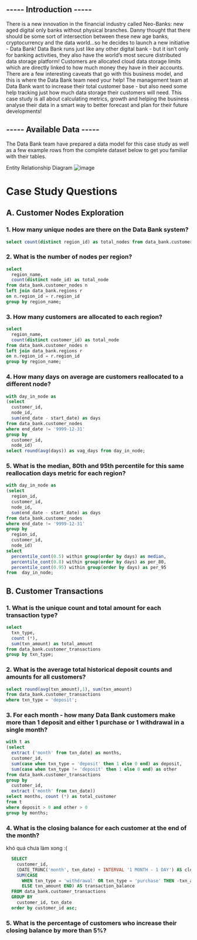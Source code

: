 ## ----- Introduction -----
There is a new innovation in the financial industry called Neo-Banks: new aged digital only banks without physical branches.
Danny thought that there should be some sort of intersection between these new age banks, cryptocurrency and the data world…so he decides to launch a new initiative - Data Bank!
Data Bank runs just like any other digital bank - but it isn’t only for banking activities, they also have the world’s most secure distributed data storage platform!
Customers are allocated cloud data storage limits which are directly linked to how much money they have in their accounts. There are a few interesting caveats that go with this business model, and this is where the Data Bank team need your help!
The management team at Data Bank want to increase their total customer base - but also need some help tracking just how much data storage their customers will need.
This case study is all about calculating metrics, growth and helping the business analyse their data in a smart way to better forecast and plan for their future developments!
## ----- Available Data -----
The Data Bank team have prepared a data model for this case study as well as a few example rows from the complete dataset below to get you familiar with their tables.

Entity Relationship Diagram
![image](https://github.com/hanchihl/8-Week-SQL-Challenge/assets/89310493/cd2c81d5-bee1-47e0-9a36-48f479244aca)

# Case Study Questions
## A. Customer Nodes Exploration

### 1. How many unique nodes are there on the Data Bank system?
````sql
select count(distinct region_id) as total_nodes from data_bank.customer_nodes;
````
### 2. What is the number of nodes per region?
````sql
select
  region_name,
  count(distinct node_id) as total_node
from data_bank.customer_nodes n
left join data_bank.regions r
on n.region_id = r.region_id
group by region_name;
````
### 3. How many customers are allocated to each region?
````sql
select 
  region_name,
  count(distinct customer_id) as total_node
from data_bank.customer_nodes n
left join data_bank.regions r
on n.region_id = r.region_id
group by region_name;
````
### 4. How many days on average are customers reallocated to a different node?
````sql
with day_in_node as
(select 
  customer_id,
  node_id,
  sum(end_date - start_date) as days
from data_bank.customer_nodes
where end_date != '9999-12-31'
group by 
  customer_id,
  node_id)    
select round(avg(days)) as vag_days from day_in_node;    
 ````
### 5. What is the median, 80th and 95th percentile for this same reallocation days metric for each region?
````sql
with day_in_node as
(select 
  region_id, 
  customer_id,
  node_id,
  sum(end_date - start_date) as days
from data_bank.customer_nodes
where end_date != '9999-12-31'
group by 
  region_id,
  customer_id,
  node_id)
select 
  percentile_cont(0.5) within group(order by days) as median,
  percentile_cont(0.8) within group(order by days) as per_80,
  percentile_cont(0.95) within group(order by days) as per_95
from  day_in_node;
````
## B. Customer Transactions

### 1. What is the unique count and total amount for each transaction type?
````sql
select
  txn_type,
  count (*),
  sum(txn_amount) as total_amount
from data_bank.customer_transactions
group by txn_type;
````
### 2. What is the average total historical deposit counts and amounts for all customers?
````sql
select round(avg(txn_amount),1), sum(txn_amount)
from data_bank.customer_transactions
where txn_type = 'deposit';
````
### 3. For each month - how many Data Bank customers make more than 1 deposit and either 1 purchase or 1 withdrawal in a single month?
````sql
with t as
(select 
  extract ('month' from txn_date) as months,
  customer_id,
  sum(case when txn_type = 'deposit' then 1 else 0 end) as deposit,
  sum(case when txn_type != 'deposit' then 1 else 0 end) as other
from data_bank.customer_transactions
group by 
  customer_id,
  extract ('month' from txn_date))
select months, count (*) as total_customer
from t
where deposit > 0 and other > 0
group by months;
````
### 4. What is the closing balance for each customer at the end of the month?
khó quá chưa làm xong :(
````sql
  SELECT 
    customer_id, 
    (DATE_TRUNC('month', txn_date) + INTERVAL '1 MONTH - 1 DAY') AS closing_month, 
    SUM(CASE 
      WHEN txn_type = 'withdrawal' OR txn_type = 'purchase' THEN -txn_amount
      ELSE txn_amount END) AS transaction_balance
  FROM data_bank.customer_transactions
  GROUP BY 
    customer_id, txn_date 
  order by customer_id asc;
````
### 5. What is the percentage of customers who increase their closing balance by more than 5%?










